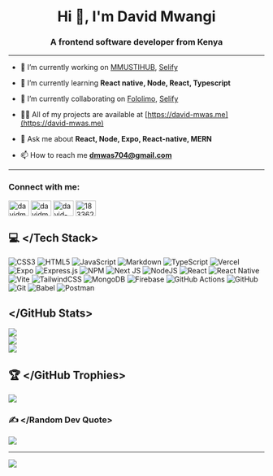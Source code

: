 <h1 align="center">Hi 👋, I'm David Mwangi</h1>

<h3 align="center">A frontend software developer from Kenya</h3>
<hr/>

- 🔭 I’m currently working on [MMUSTIHUB](https://ihub.mmust.ac.ke/), [Selify](https://github.com/David-mwas/sellify)

- 🌱 I’m currently learning **React native, Node, React, Typescript**

- 👯 I’m currently collaborating on [Fololimo](https://github.com/Mmust-Ihub/follolimo-frontend), [Selify](https://github.com/David-mwas/sellify)

- 👨‍💻 All of my projects are available at [https://david-mwas.me](https://david-mwas.me)

- 💬 Ask me about **React, Node, Expo, React-native, MERN**

- 📫 How to reach me **dmwas704@gmail.com**
<hr/>
<!-- [![An image of @davidmwas's Holopin badges, which is a link to view their full Holopin profile](https://holopin.me/davidmwas)](https://holopin.io/@davidmwas)--> 

<h3 align="left">Connect with me:</h3>
<p align="left">
<a href="https://dev.to/davidmwas126" target="blank"><img align="center" src="https://raw.githubusercontent.com/rahuldkjain/github-profile-readme-generator/master/src/images/icons/Social/devto.svg" alt="davidmwas126" height="30" width="40" /></a>
<a href="https://twitter.com/davidmwas2_0" target="blank"><img align="center" src="https://raw.githubusercontent.com/rahuldkjain/github-profile-readme-generator/master/src/images/icons/Social/twitter.svg" alt="davidmwas2_0" height="30" width="40" /></a>
<a href="https://linkedin.com/in/david-mwas-a57186235" target="blank"><img align="center" src="https://raw.githubusercontent.com/rahuldkjain/github-profile-readme-generator/master/src/images/icons/Social/linked-in-alt.svg" alt="david-mwas-a57186235" height="30" width="40" /></a>
<a href="https://stackoverflow.com/users/18336254" target="blank"><img align="center" src="https://raw.githubusercontent.com/rahuldkjain/github-profile-readme-generator/master/src/images/icons/Social/stack-overflow.svg" alt="18336254" height="30" width="40" /></a>
</p>

## 💻 </Tech Stack>

![CSS3](https://img.shields.io/badge/css3-%231572B6.svg?style=for-the-badge&logo=css3&logoColor=white) ![HTML5](https://img.shields.io/badge/html5-%23E34F26.svg?style=for-the-badge&logo=html5&logoColor=white) ![JavaScript](https://img.shields.io/badge/javascript-%23323330.svg?style=for-the-badge&logo=javascript&logoColor=%23F7DF1E) ![Markdown](https://img.shields.io/badge/markdown-%23000000.svg?style=for-the-badge&logo=markdown&logoColor=white) ![TypeScript](https://img.shields.io/badge/typescript-%23007ACC.svg?style=for-the-badge&logo=typescript&logoColor=white) ![Vercel](https://img.shields.io/badge/vercel-%23000000.svg?style=for-the-badge&logo=vercel&logoColor=white) ![Expo](https://img.shields.io/badge/expo-1C1E24?style=for-the-badge&logo=expo&logoColor=#D04A37) ![Express.js](https://img.shields.io/badge/express.js-%23404d59.svg?style=for-the-badge&logo=express&logoColor=%2361DAFB) ![NPM](https://img.shields.io/badge/NPM-%23CB3837.svg?style=for-the-badge&logo=npm&logoColor=white) ![Next JS](https://img.shields.io/badge/Next-black?style=for-the-badge&logo=next.js&logoColor=white) ![NodeJS](https://img.shields.io/badge/node.js-6DA55F?style=for-the-badge&logo=node.js&logoColor=white) ![React](https://img.shields.io/badge/react-%2320232a.svg?style=for-the-badge&logo=react&logoColor=%2361DAFB) ![React Native](https://img.shields.io/badge/react_native-%2320232a.svg?style=for-the-badge&logo=react&logoColor=%2361DAFB) ![Vite](https://img.shields.io/badge/vite-%23646CFF.svg?style=for-the-badge&logo=vite&logoColor=white) ![TailwindCSS](https://img.shields.io/badge/tailwindcss-%2338B2AC.svg?style=for-the-badge&logo=tailwind-css&logoColor=white) ![MongoDB](https://img.shields.io/badge/MongoDB-%234ea94b.svg?style=for-the-badge&logo=mongodb&logoColor=white) ![Firebase](https://img.shields.io/badge/firebase-a08021?style=for-the-badge&logo=firebase&logoColor=ffcd34) ![GitHub Actions](https://img.shields.io/badge/github%20actions-%232671E5.svg?style=for-the-badge&logo=githubactions&logoColor=white) ![GitHub](https://img.shields.io/badge/github-%23121011.svg?style=for-the-badge&logo=github&logoColor=white) ![Git](https://img.shields.io/badge/git-%23F05033.svg?style=for-the-badge&logo=git&logoColor=white) ![Babel](https://img.shields.io/badge/Babel-F9DC3e?style=for-the-badge&logo=babel&logoColor=black) ![Postman](https://img.shields.io/badge/Postman-FF6C37?style=for-the-badge&logo=postman&logoColor=white)

## </GitHub Stats>

![](https://github-readme-stats.vercel.app/api?username=David-mwas&theme=shades-of-purple&hide_border=false&include_all_commits=true&count_private=true)<br/>
![](https://github-readme-streak-stats.herokuapp.com/?user=David-mwas&theme=shades-of-purple&hide_border=false)<br/>
![](https://github-readme-stats.vercel.app/api/top-langs/?username=David-mwas&theme=shades-of-purple&hide_border=false&include_all_commits=true&count_private=true&layout=compact)

<!-- ### 🔝 </Top Contributed Repo>

![](https://github-contributor-stats.vercel.app/api?username=David-mwas&limit=5&theme=tokyonight&combine_all_yearly_contributions=true)

## ⏳ </Waka Time>

[![David-mwas's WakaTime stats](https://github-readme-stats.vercel.app/api/wakatime?username=DavidMwas&theme=shades-of-purple&hide_border=false)](https://github.com/David-mwas/github-readme-stats) -->

## 🏆 </GitHub Trophies>

![](https://github-profile-trophy.vercel.app/?username=David-mwas&theme=tokyonight&no-frame=false&no-bg=true&margin-w=4)

### ✍️ </Random Dev Quote>

![](https://quotes-github-readme.vercel.app/api?type=horizontal&theme=tokyonight)

---

<!--### 😂 </Random Dev Meme>

<img src='https://randommeme-five.vercel.app/' style="height: 400px;"/>

--- -->

[![](https://visitcount.itsvg.in/api?id=David-mwas&icon=0&color=6)](https://visitcount.itsvg.in)

<!-- Proudly created with GPRM ( https://gprm.itsvg.in ) -->

<!---
David-mwas/David-mwas is a ✨ special ✨ repository because its `README.md` (this file) appears on your GitHub profile.
You can click the Preview link to take a look at your changes.
--->
